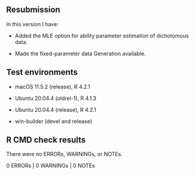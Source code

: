 ## Resubmission
In this version I have:

* Added the MLE option for ability parameter estimation of dichotomous data.

* Made the fixed-parameter data Generation available.

  
## Test environments

* macOS 11.5.2 (release), R 4.2.1

* Ubuntu 20.04.4 (oldrel-1), R 4.1.3

* Ubuntu 20.04.4 (release), R 4.2.1

* win-builder (devel and release)


## R CMD check results

There were no ERRORs, WARNINGs, or NOTEs.

0 ERRORs | 0 WARNINGs | 0 NOTEs
